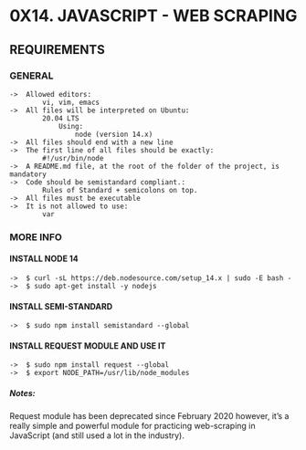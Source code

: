 # 0X14. JAVASCRIPT - WEB SCRAPING

## REQUIREMENTS

### GENERAL

	->	Allowed editors:
			vi, vim, emacs
	->	All files will be interpreted on Ubuntu:
			20.04 LTS
				Using:
					node (version 14.x)
	->	All files should end with a new line
	->	The first line of all files should be exactly:
			#!/usr/bin/node
	->	A README.md file, at the root of the folder of the project, is mandatory
	->	Code should be semistandard compliant.:
			Rules of Standard + semicolons on top.
	->	All files must be executable
	->	It is not allowed to use:
			var

### MORE INFO

#### INSTALL NODE 14

	->	$ curl -sL https://deb.nodesource.com/setup_14.x | sudo -E bash -
	->	$ sudo apt-get install -y nodejs

#### INSTALL SEMI-STANDARD

	->	$ sudo npm install semistandard --global

#### INSTALL REQUEST MODULE AND USE IT

	->	$ sudo npm install request --global
	->	$ export NODE_PATH=/usr/lib/node_modules
	
<h5>Notes:</h5> Request module has been deprecated since February 2020 however, it’s a really simple and powerful module for practicing web-scraping in JavaScript (and still used a lot in the industry).